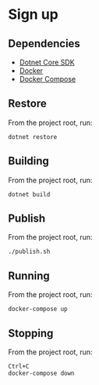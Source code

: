 # Sign up

## Dependencies

- [Dotnet Core SDK](https://www.microsoft.com/net/core)
- [Docker](https://docs.docker.com/engine/installation/)
- [Docker Compose](https://docs.docker.com/compose/install/)

## Restore

From the project root, run:
```
dotnet restore
```

## Building

From the project root, run:
```
dotnet build
```

## Publish

From the project root, run:
```
./publish.sh
```

## Running

From the project root, run:
```
docker-compose up
```

## Stopping

From the project root, run:
```
Ctrl+C
docker-compose down
```
